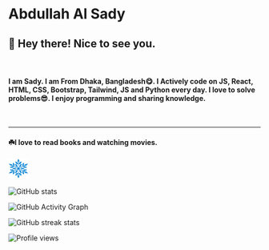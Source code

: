 # Abdullah Al Sady

## :wave: Hey there! Nice to see you.
<br>

#### I am **Sady.** I am From **Dhaka, Bangladesh**:yum:. I Actively code on **JS, React, HTML, CSS, Bootstrap, Tailwind, JS and Python** every day. I love to solve problems:sunglasses:. I enjoy programming and sharing knowledge.
<br/>
<hr/>

#### :shamrock:I love to read books and watching movies.


<a href='https://archiveprogram.github.com/'><img src='https://raw.githubusercontent.com/acervenky/animated-github-badges/master/assets/acbadge.gif' width='40' height='40'></a> 

![GitHub stats](https://github-readme-stats.vercel.app/api?username=abdullahalsady&show_icons=true)  

![GitHub Activity Graph](https://activity-graph.herokuapp.com/graph?username=abdullahalsady)  

![GitHub streak stats](https://streak-stats.demolab.com/?user=abdullahalsady)  

![Profile views](https://gpvc.arturio.dev/abdullahalsady)  



